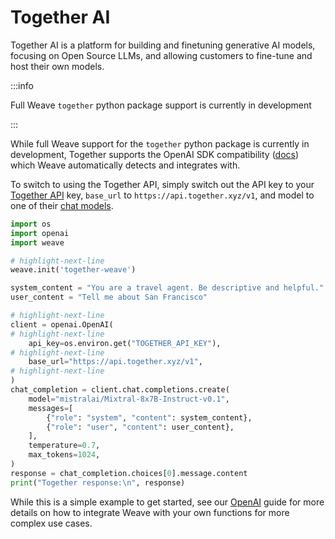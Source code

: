 # Together AI

Together AI is a platform for building and finetuning generative AI models, focusing on Open Source LLMs, and allowing customers to fine-tune and host their own models.

:::info

Full Weave `together` python package support is currently in development

:::

While full Weave support for the `together` python package is currently in development, Together supports the OpenAI SDK compatibility ([docs](https://docs.together.ai/docs/openai-api-compatibility)) which Weave automatically detects and integrates with.

To switch to using the Together API, simply switch out the API key to your [Together API](https://docs.together.ai/docs/get-started#access-your-api-key) key, `base_url` to `https://api.together.xyz/v1`, and model to one of their [chat models](https://docs.together.ai/docs/inference-models#chat-models).

```python
import os
import openai
import weave

# highlight-next-line
weave.init('together-weave')

system_content = "You are a travel agent. Be descriptive and helpful."
user_content = "Tell me about San Francisco"

# highlight-next-line
client = openai.OpenAI(
# highlight-next-line
    api_key=os.environ.get("TOGETHER_API_KEY"),
# highlight-next-line
    base_url="https://api.together.xyz/v1",
# highlight-next-line
)
chat_completion = client.chat.completions.create(
    model="mistralai/Mixtral-8x7B-Instruct-v0.1",
    messages=[
        {"role": "system", "content": system_content},
        {"role": "user", "content": user_content},
    ],
    temperature=0.7,
    max_tokens=1024,
)
response = chat_completion.choices[0].message.content
print("Together response:\n", response)
```

While this is a simple example to get started, see our [OpenAI](/guides/integrations/openai#track-your-own-ops) guide for more details on how to integrate Weave with your own functions for more complex use cases.
